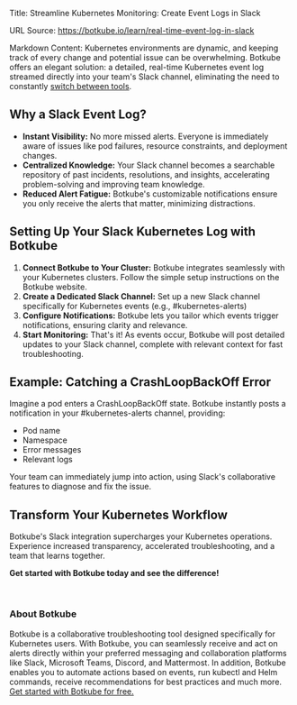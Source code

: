 Title: Streamline Kubernetes Monitoring: Create Event Logs in Slack

URL Source: https://botkube.io/learn/real-time-event-log-in-slack

Markdown Content:
Kubernetes environments are dynamic, and keeping track of every change and potential issue can be overwhelming. Botkube offers an elegant solution: a detailed, real-time Kubernetes event log streamed directly into your team's Slack channel, eliminating the need to constantly [switch between tools](https://botkube.io/learn/kubernetes-monitoring-tools).

Why a Slack Event Log?
----------------------

*   **Instant Visibility:** No more missed alerts. Everyone is immediately aware of issues like pod failures, resource constraints, and deployment changes.
*   **Centralized Knowledge:** Your Slack channel becomes a searchable repository of past incidents, resolutions, and insights, accelerating problem-solving and improving team knowledge.
*   **Reduced Alert Fatigue:** Botkube's customizable notifications ensure you only receive the alerts that matter, minimizing distractions.

Setting Up Your Slack Kubernetes Log with Botkube
-------------------------------------------------

1.  **Connect Botkube to Your Cluster:** Botkube integrates seamlessly with your Kubernetes clusters. Follow the simple setup instructions on the Botkube website.
2.  **Create a Dedicated Slack Channel:** Set up a new Slack channel specifically for Kubernetes events (e.g., #kubernetes-alerts)
3.  **Configure Notifications:** Botkube lets you tailor which events trigger notifications, ensuring clarity and relevance.
4.  **Start Monitoring:** That's it! As events occur, Botkube will post detailed updates to your Slack channel, complete with relevant context for fast troubleshooting.

Example: Catching a CrashLoopBackOff Error
------------------------------------------

Imagine a pod enters a CrashLoopBackOff state. Botkube instantly posts a notification in your #kubernetes-alerts channel, providing:

*   Pod name
*   Namespace
*   Error messages
*   Relevant logs

Your team can immediately jump into action, using Slack's collaborative features to diagnose and fix the issue.

Transform Your Kubernetes Workflow
----------------------------------

Botkube's Slack integration supercharges your Kubernetes operations. Experience increased transparency, accelerated troubleshooting, and a team that learns together.

**Get started with Botkube today and see the difference!**

‍

### About Botkube

Botkube is a collaborative troubleshooting tool designed specifically for Kubernetes users. With Botkube, you can seamlessly receive and act on alerts directly within your preferred messaging and collaboration platforms like Slack, Microsoft Teams, Discord, and Mattermost. In addition, Botkube enables you to automate actions based on events, run kubectl and Helm commands, receive recommendations for best practices and much more. [Get started with Botkube for free.](https://app.botkube.io/)
